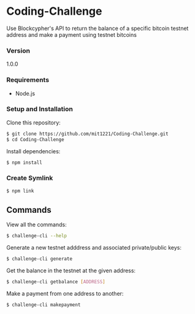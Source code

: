 # Coding-Challenge
Use Blockcypher's API to return the balance of a specific bitcoin testnet address and make a payment using testnet bitcoins

### Version
1.0.0

### Requirements
* Node.js

### Setup and Installation
Clone this repository:
```sh
$ git clone https://github.com/mit1221/Coding-Challenge.git
$ cd Coding-Challenge
```

Install dependencies:
```sh
$ npm install
```

### Create Symlink
```sh
$ npm link
```

## Commands
View all the commands:
```sh
$ challenge-cli --help
```

Generate a new testnet adddress and associated private/public keys:
```sh
$ challenge-cli generate
```

Get the balance in the testnet at the given address:
```sh
$ challenge-cli getbalance [ADDRESS]
```

Make a payment from one address to another:
```sh
$ challenge-cli makepayment
```